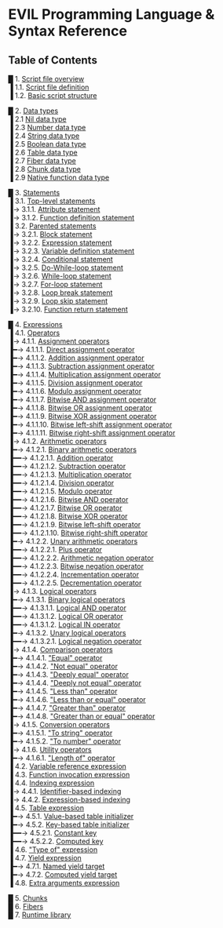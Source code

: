 # EVIL Programming Language & Syntax Reference

## Table of Contents
█ 1. [Script file overview](01_script_overview.md)  
▐ 1.1. [Script file definition](01_script_overview.md#script-file-definition)  
▐ 1.2. [Basic script structure](01_script_overview.md#basic-script-structure)  

█ 2. [Data types](02_data_types.md)  
▐ 2.1 [Nil data type](02_data_types.md#nil-data-type)  
▐ 2.3 [Number data type](02_data_types.md#number-data-type)  
▐ 2.4 [String data type](02_data_types.md#string-data-type)  
▐ 2.5 [Boolean data type](02_data_types.md#boolean-data-type)  
▐ 2.6 [Table data type](02_data_types.md#table-data-type)  
▐ 2.7 [Fiber data type](02_data_types.md#fiber-data-type)  
▐ 2.8 [Chunk data type](02_data_types.md#chunk-data-type)  
▐ 2.9 [Native function data type](02_data_types.md#native-function-data-type)  

█ 3. [Statements](03_statements.md)  
▐ 3.1. [Top-level statements](03_statements.md#top-level-statements)  
▐→ 3.1.1. [Attribute statement](03_statements.md#attribute-statement)  
▐→ 3.1.2. [Function definition statement](03_statements.md#function-definition-statement)  
▐ 3.2. [Parented statements](03_statements.md#top-level-statements)  
▐→ 3.2.1. [Block statement](03_statements.md#block-statement)  
▐→ 3.2.2. [Expression statement](03_statements.md#expression-statement)  
▐→ 3.2.3. [Variable definition statement](03_statements.md#variable-definition-statement)  
▐→ 3.2.4. [Conditional statement](03_statements.md#conditional-statement)  
▐→ 3.2.5. [Do-While-loop statement](03_statements.md#do-while-loop-statement)  
▐→ 3.2.6. [While-loop statement](03_statements.md#while-loop-statement)  
▐→ 3.2.7. [For-loop statement](03_statements.md#for-loop-statement)  
▐→ 3.2.8. [Loop break statement](03_statements.md#break-statement)  
▐→ 3.2.9. [Loop skip statement](03_statements.md#skip-statement)  
▐→ 3.2.10. [Function return statement](03_statements.md#return-statement)  

█ 4. [Expressions](04_expressions.md)  
▐ 4.1. [Operators](04_expressions.md#operators)  
▐→ 4.1.1. [Assignment operators](04_expressions.md#assignment-operators)  
▐━→ 4.1.1.1. [Direct assignment operator](04_expressions.md#direct-assignment-operator)  
▐━→ 4.1.1.2. [Addition assignment operator](04_expressions.md#addition-assignment-operator)  
▐━→ 4.1.1.3. [Subtraction assignment operator](04_expressions.md#subtraction-assignment-operator)  
▐━→ 4.1.1.4. [Multiplication assignment operator](04_expressions.md#multiplication-assignment-operator)  
▐━→ 4.1.1.5. [Division assignment operator](04_expressions.md#division-assignment-operator)  
▐━→ 4.1.1.6. [Modulo assignment operator](04_expressions.md#modulo-assignment-operator)  
▐━→ 4.1.1.7. [Bitwise AND assignment operator](04_expressions.md#bitwise-and-assignment-operator)  
▐━→ 4.1.1.8. [Bitwise OR assignment operator](04_expressions.md#bitwise-or-assignment-operator)  
▐━→ 4.1.1.9. [Bitwise XOR assignment operator](04_expressions.md#bitwise-xor-assignment-operator)  
▐━→ 4.1.1.10. [Bitwise left-shift assignment operator](04_expressions.md#bitwise-left-shift-assignment-operator)  
▐━→ 4.1.1.11. [Bitwise right-shift assignment operator](04_expressions.md#bitwise-right-shift-assignment-operator)  
▐→ 4.1.2. [Arithmetic operators](04_expressions.md#arithmetic-operators)  
▐━→ 4.1.2.1. [Binary arithmetic operators](04_expressions.md#binary-arithmetic-operators)  
▐━━→ 4.1.2.1.1. [Addition operator](04_expressions.md#addition-operator)  
▐━━→ 4.1.2.1.2. [Subtraction operator](04_expressions.md#subtraction-operator)  
▐━━→ 4.1.2.1.3. [Multiplication operator](04_expressions.md#multiplication-operator)  
▐━━→ 4.1.2.1.4. [Division operator](04_expressions.md#division-operator)  
▐━━→ 4.1.2.1.5. [Modulo operator](04_expressions.md#modulo-operator)  
▐━━→ 4.1.2.1.6. [Bitwise AND operator](04_expressions.md#bitwise-and-operator)  
▐━━→ 4.1.2.1.7. [Bitwise OR operator](04_expressions.md#bitwise-or-operator)  
▐━━→ 4.1.2.1.8. [Bitwise XOR operator](04_expressions.md#bitwise-xor-operator)  
▐━━→ 4.1.2.1.9. [Bitwise left-shift operator](04_expressions.md#bitwise-left-shift-operator)  
▐━━→ 4.1.2.1.10. [Bitwise right-shift operator](04_expressions.md#bitwise-right-shift-operator)  
▐━→ 4.1.2.2. [Unary arithmetic operators](04_expressions.md#unary-arithmetic-operators)  
▐━━→ 4.1.2.2.1. [Plus operator](04_expressions.md#plus-operator)  
▐━━→ 4.1.2.2.2. [Arithmetic negation operator](04_expressions.md#arithmetic-negation-operator)  
▐━━→ 4.1.2.2.3. [Bitwise negation operator](04_expressions.md#bitwise-negation-operator)  
▐━━→ 4.1.2.2.4. [Incrementation operator](04_expressions.md#incrementation-operator)  
▐━━→ 4.1.2.2.5. [Decrementation operator](04_expressions.md#decrementation-operator)  
▐→ 4.1.3. [Logical operators](04_expressions.md#logical-operators)  
▐━→ 4.1.3.1. [Binary logical operators](04_expressions.md#binary-logical-operators)  
▐━━→ 4.1.3.1.1. [Logical AND operator](04_expressions.md#logical-and-operator)  
▐━━→ 4.1.3.1.2. [Logical OR operator](04_expressions.md#logical-or-operator)  
▐━━→ 4.1.3.1.2. [Logical IN operator](04_expressions.md#logical-in-operator)  
▐━→ 4.1.3.2. [Unary logical operators](04_expressions.md#unary-logical-operators)  
▐━━→ 4.1.3.2.1. [Logical negation operator](04_expressions.md#logical-negation-operator)  
▐→ 4.1.4. [Comparison operators](04_expressions.md#comparison-operators)  
▐━→ 4.1.4.1. ["Equal" operator](04_expressions.md#equal-operator)  
▐━→ 4.1.4.2. ["Not equal" operator](04_expressions.md#not-equal-operator)  
▐━→ 4.1.4.3. ["Deeply equal" operator](04_expressions.md#deeply-equal-operator)  
▐━→ 4.1.4.4. ["Deeply not equal" operator](04_expressions.md#deeply-not-equal-operator)  
▐━→ 4.1.4.5. ["Less than" operator](04_expressions.md#less-than-operator)  
▐━→ 4.1.4.6. ["Less than or equal" operator](04_expressions.md#less-than-or-equal-operator)  
▐━→ 4.1.4.7. ["Greater than" operator](04_expressions.md#greater-than-operator)  
▐━→ 4.1.4.8. ["Greater than or equal" operator](04_expressions.md#greater-than-or-equal-operator)  
▐→ 4.1.5. [Conversion operators](04_expressions.md#conversion-operators)  
▐━→ 4.1.5.1. ["To string" operator](04_expressions.md#to-string-operator)  
▐━→ 4.1.5.2. ["To number" operator](04_expressions.md#to-number-operator)  
▐→ 4.1.6. [Utility operators](04_expressions.md#utility-operators)  
▐━→ 4.1.6.1. ["Length of" operator](04_expressions.md#length-of-operator)  
▐ 4.2. [Variable reference expression](04_expressions.md#variable-reference-expression)  
▐ 4.3. [Function invocation expression](04_expressions.md#function-invocation-expression)  
▐ 4.4. [Indexing expression](04_expressions.md#indexing-expression)  
▐→ 4.4.1. [Identifier-based indexing](04_expressions.md#identifier-based-indexing)  
▐→ 4.4.2. [Expression-based indexing](04_expressions.md#expression-based-indexing)    
▐ 4.5. [Table expression](04_expressions.md#table-expression)  
▐━→ 4.5.1. [Value-based table initializer](04_expressions.md#value-based-table-initializer)  
▐━→ 4.5.2. [Key-based table initializer](04_expressions.md#key-based-table-initializer)  
▐━━→ 4.5.2.1. [Constant key](04_expressions.md#constant-key)  
▐━━→ 4.5.2.2. [Computed key](04_expressions.md#computed-key)  
▐ 4.6. ["Type of" expression](04_expressions.md#type-of-expression)  
▐ 4.7. [Yield expression](04_expressions.md#yield-expression)  
▐━→ 4.7.1. [Named yield target](04_expressions.md#named-yield-target)  
▐━→ 4.7.2. [Computed yield target](04_expressions.md#computed-yield-target)  
▐ 4.8. [Extra arguments expression](04_expressions#extra-arguments-expression)

█ 5. [Chunks](05_chunks.md)  
█ 6. [Fibers](06_fibers.md)  
█ 7. [Runtime library](07_runtime_library.md)